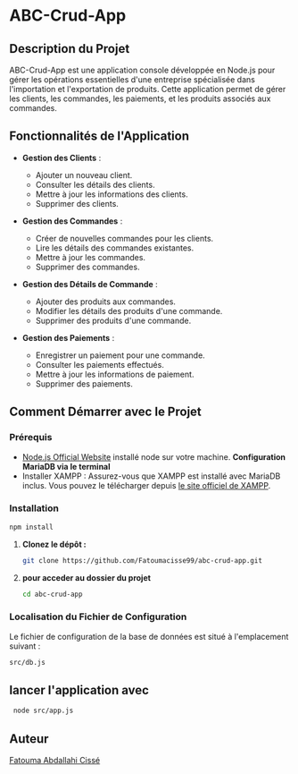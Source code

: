 # ABC-Crud-App

## Description du Projet

ABC-Crud-App est une application console développée en Node.js pour gérer les opérations essentielles d'une entreprise spécialisée dans l'importation et l'exportation de produits. Cette application permet de gérer les clients, les commandes, les paiements, et les produits associés aux commandes.

## Fonctionnalités de l'Application

- **Gestion des Clients** : 
  - Ajouter un nouveau client.
  - Consulter les détails des clients.
  - Mettre à jour les informations des clients.
  - Supprimer des clients.

- **Gestion des Commandes** : 
  - Créer de nouvelles commandes pour les clients.
  - Lire les détails des commandes existantes.
  - Mettre à jour les commandes.
  - Supprimer des commandes.

- **Gestion des Détails de Commande** : 
  - Ajouter des produits aux commandes.
  - Modifier les détails des produits d'une commande.
  - Supprimer des produits d'une commande.

- **Gestion des Paiements** : 
  - Enregistrer un paiement pour une commande.
  - Consulter les paiements effectués.
  - Mettre à jour les informations de paiement.
  - Supprimer des paiements.

## Comment Démarrer avec le Projet

### Prérequis

- [Node.js Official Website](https://nodejs.org/) installé node sur votre machine.
**Configuration MariaDB via le terminal**
- Installer XAMPP : Assurez-vous que XAMPP est installé avec MariaDB inclus. Vous pouvez le télécharger depuis [le site officiel de XAMPP](https://www.apachefriends.org/index.html).



### Installation
 ```bash
 npm install
 ```

1. **Clonez le dépôt :**
   ```bash
   git clone https://github.com/Fatoumacisse99/abc-crud-app.git
   ```
  
2. **pour acceder au dossier du projet** 
   ```bash
   cd abc-crud-app
   ```

### Localisation du Fichier de Configuration

Le fichier de configuration de la base de données est situé à l'emplacement suivant :

```bash
src/db.js 
```

## lancer l'application avec 

  ```bash
   node src/app.js
   ```
   ## Auteur 
  

[Fatouma Abdallahi Cissé](https://github.com/Fatoumacisse99)

